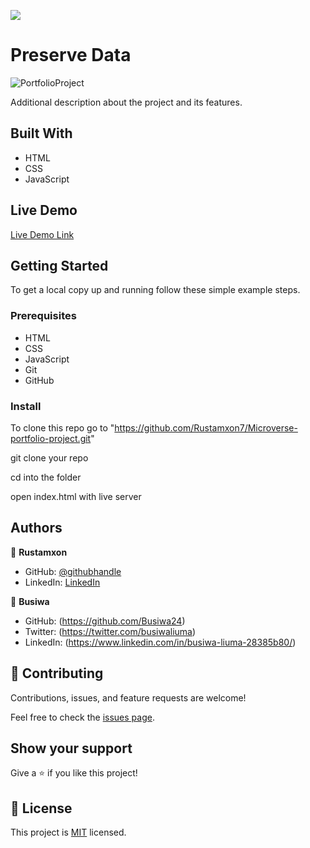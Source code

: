 ![](https://img.shields.io/badge/Microverse-blueviolet)

# Preserve Data

![PortfolioProject](https://user-images.githubusercontent.com/69011963/132076741-6fd7303e-29a7-4aab-afac-33d29329cefc.gif)

Additional description about the project and its features.

## Built With

- HTML
- CSS
- JavaScript

## Live Demo

[Live Demo Link](https://rustamxon7.github.io/Microverse-portfolio-project/)

## Getting Started

To get a local copy up and running follow these simple example steps.

### Prerequisites

- HTML
- CSS
- JavaScript
- Git
- GitHub

### Install

To clone this repo go to "https://github.com/Rustamxon7/Microverse-portfolio-project.git"

git clone your repo

cd into the folder

open index.html with live server

## Authors

👤 **Rustamxon**

- GitHub: [@githubhandle](https://github.com/Rustamxon7)
- LinkedIn: [LinkedIn](https://www.linkedin.com/in/rustamjon-tolipov-6a831020b)

👤 **Busiwa**

- GitHub: (https://github.com/Busiwa24)
- Twitter: (https://twitter.com/busiwaliuma)
- LinkedIn: (https://www.linkedin.com/in/busiwa-liuma-28385b80/)

## 🤝 Contributing

Contributions, issues, and feature requests are welcome!

Feel free to check the [issues page](https://github.com/Rustamxon7/Microverse-portfolio-project/issues).

## Show your support

Give a ⭐️ if you like this project!

## 📝 License

This project is [MIT](./MIT.md) licensed.
